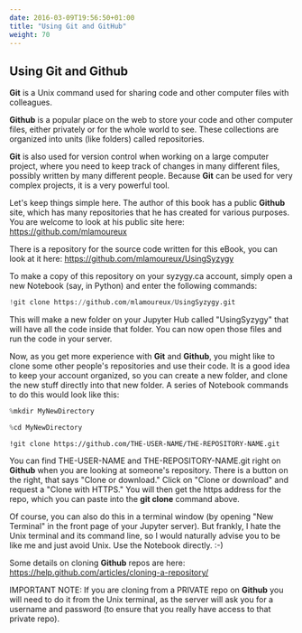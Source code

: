 ```yaml
---
date: 2016-03-09T19:56:50+01:00
title: "Using Git and GitHub"
weight: 70
---
```

## Using Git and Github

**Git** is a Unix command used for sharing code and other computer files with
colleagues. 

**Github** is a popular place on the web to store your code and other computer
files, either privately or for the whole world to see. These collections are
organized into units (like folders) called repositories. 

**Git** is also used for version control when working on a large computer
project, where you need to keep track of changes in many different files,
possibly written by many different people. Because **Git** can be used for very
complex projects, it is a very powerful tool.

Let's keep things simple here. The author of this book has a public **Github**
site, which has many repositories that he has created for various purposes. You
are welcome to look at his public site here: https://github.com/mlamoureux

There is a repository for the source code written for this eBook, you can look
at it here: https://github.com/mlamoureux/UsingSyzygy

To make a copy of this repository on your syzygy.ca account, simply open a new
Notebook (say, in Python) and enter the following commands:

```python
!git clone https://github.com/mlamoureux/UsingSyzygy.git 
```

This will make a new folder on your Jupyter Hub called "UsingSyzygy" that will
have all the code inside that folder. You can now open those files and run the
code in your server.


Now, as you get more experience with **Git** and **Github**, you might like to
clone some other people's repositories and use their code. It is a good idea to
keep your account organized, so you can create a new folder, and clone the
new stuff directly into that new folder. A series of Notebook commands to do
this would look like this:

```python
%mkdir MyNewDirectory 
```

```python
%cd MyNewDirectory
```

```shell
!git clone https://github.com/THE-USER-NAME/THE-REPOSITORY-NAME.git 
```

You can find THE-USER-NAME and THE-REPOSITORY-NAME.git right on **Github** when
you are looking at someone's repository. There is a button on the right, that
says "Clone or download." Click on "Clone or download" and request a "Clone with
HTTPS." You will then get the https address for the repo, which you can paste
into the **git clone** command above.

Of course, you can also do this in a terminal window (by opening "New Terminal"
in the front page of your Jupyter server). But frankly, I hate the Unix terminal
and its command line, so I would naturally advise you to be like me and just
avoid Unix.  Use the Notebook directly. :-)

Some details on cloning **Github** repos are here:
https://help.github.com/articles/cloning-a-repository/

IMPORTANT NOTE: If you are cloning from a PRIVATE repo on **Github** you will
need to do it from the Unix terminal, as the server will ask you for a username
and password (to ensure that you really have access to that private repo).
